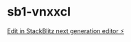 # sb1-vnxxcl

[Edit in StackBlitz next generation editor ⚡️](https://stackblitz.com/~/github.com/DrJackAttack/sb1-vnxxcl)